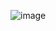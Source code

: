 ![image](https://github.com/DanniDevv/AlumnosV3/assets/89816411/c8774f18-789e-4fbe-80c0-21b2e561ad2f)
